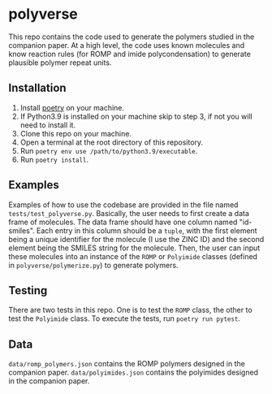 # polyverse
This repo contains the code used to generate the polymers studied in the companion paper. At a high level, the code uses known molecules and know reaction rules (for ROMP and imide polycondensation) to generate plausible polymer repeat units.
## Installation
1. Install [poetry](https://python-poetry.org/) on your machine.
2. If Python3.9 is installed on your machine skip to step 3, if not you will need to install it.
3. Clone this repo on your machine.
4. Open a terminal at the root directory of this repository.
5. Run `poetry env use /path/to/python3.9/executable`.
6. Run `poetry install`.
## Examples
Examples of how to use the codebase are provided in the file named `tests/test_polyverse.py`. Basically, the user needs to first create a data frame of molecules. The data frame should have one column named "id-smiles". Each entry in this column should be a `tuple`, with the first element being a unique identifier for the molecule (I use the ZINC ID) and the second element being the SMILES string for the molecule. Then, the user can input these molecules into an instance of the `ROMP` or `Polyimide` classes (defined in `polyverse/polymerize.py`) to generate polymers.
## Testing
There are two tests in this repo. One is to test the `ROMP` class, the other to test the `Polyimide` class. To execute the tests, run `poetry run pytest`.
## Data
`data/romp_polymers.json` contains the ROMP polymers designed in the companion paper. `data/polyimides.json` contains the polyimides designed in the companion paper.
